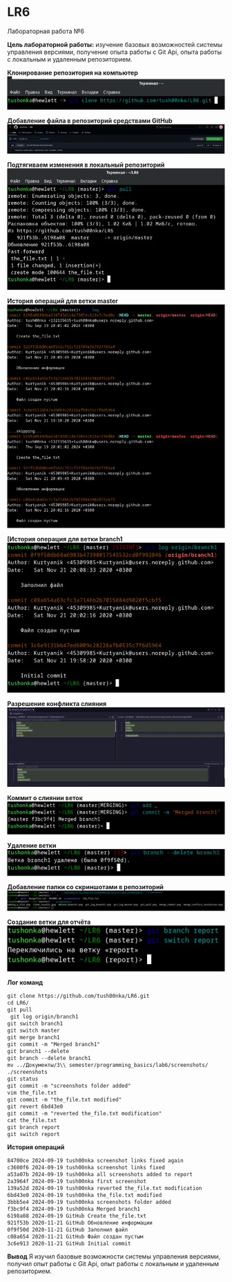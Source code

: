 # LR6
Лабораторная работа №6

**Цель лабораторной работы:** изучение базовых возможностей системы управления версиями, получение опыта работы с Git Api, опыта работы с локальным и удаленным репозиторием.

**Клонирование репозитория на компьютер**
![Клонирование репозитория на компьютер](/screenshots/clone_locally.png)

**Добавление файла в репозиторий средствами GitHub**
![Добавление файла в репозиторий средствами GitHub](/screenshots/adding_a_file.png)

**Подтягиваем изменения в локальный репозиторий**
![Подтягиваем изменения в локальный репозиторий](/screenshots/git_pull.png)

**История операций для ветки master**
![История операций для ветки master](/screenshots/git_log_master.png)

**[История операция для ветки branch1**
![История операция для ветки branch1](/screenshots/git_log_branch1.png)

**Разрешение конфликта слияния**
![Разрешение конфликта слияния](/screenshots/merge_conflict_resolution.png)

**Коммит о слиянии веток**
![Коммит о слиянии веток](/screenshots/merge_commit.png)

**Удаление ветки**
![Удаление ветки](/screenshots/delete_branch1.png)

**Добавление папки со скриншотами в репозиторий**
![Добавление папки со скриншотами в репозиторий](/screenshots/screenshots_added.png)

**Создание ветки для отчёта**
![Создание ветки для отчёта](/screenshots/branch_report.png)

**Лог команд**
```
git clone https://github.com/tush00nka/LR6.git
cd LR6/
git pull
 git log origin/branch1
git switch branch1
git switch master
git merge branch1
git commit -m "Merged branch1"
git branch1 --delete
git branch --delete branch1
mv ../Документы/3\\ semester/programming_basics/lab6/screenshots/ ./screenshots
git status
git commit -m "screenshots folder added"
vim the_file.txt
git commit -m "the_file.txt modified"
git revert 6bd43e0
git commit -m "reverted the_file.txt modification"
cat the_file.txt
git branch report
git switch report
```

**История операций**
```
84700ce 2024-09-19 tush00nka screenshot links fixed again
c3600f6 2024-09-19 tush00nka screenshot links fixed
a53a07b 2024-09-19 tush00nka all screenshots added to report
2a3964f 2024-09-19 tush00nka first screenshot
139a52d 2024-09-19 tush00nka reverted the_file.txt modification
6bd43e0 2024-09-19 tush00nka the_file.txt modified
3bbb5e4 2024-09-19 tush00nka screenshots folder added
f3bc9f4 2024-09-19 tush00nka Merged branch1
6198a08 2024-09-19 GitHub Create the_file.txt
921f53b 2020-11-21 GitHub Обновление информации
0f9f50d 2020-11-21 GitHub Заполнил файл
c08a654 2020-11-21 GitHub Файл создан пустым
3c6e913 2020-11-21 GitHub Initial commit
```

**Вывод**
Я изучил базовые возможности системы управления версиями, получил опыт работы с Git Api, опыт работы с локальным и удаленным репозиторием.
